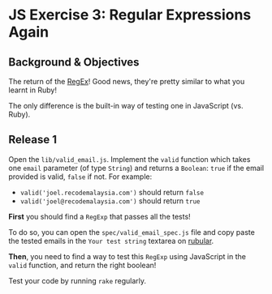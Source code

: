 # JS Exercise 3: Regular Expressions Again

## Background & Objectives

The return of the [RegEx](https://developer.mozilla.org/en-US/docs/Web/JavaScript/Reference/Global_Objects/RegExp)! Good news, they're pretty similar to what you learnt in Ruby!

The only difference is the built-in way of testing one in JavaScript (vs. Ruby).

## Release 1

Open the `lib/valid_email.js`. Implement the `valid` function which takes one `email` parameter (of type `String`) and returns a `Boolean`: `true` if the email provided is valid, `false` if not. For example:

- `valid('joel.recodemalaysia.com')` should return `false`
- `valid('joel@recodemalaysia.com')` should return `true`

**First** you should find a `RegExp` that passes all the tests!

To do so, you can open the `spec/valid_email_spec.js` file and copy paste the tested emails in the `Your test string` textarea on [rubular](http://rubular.com/).

**Then**, you need to find a way to test this `RegExp` using JavaScript in the `valid` function, and return the right boolean!

Test your code by running `rake` regularly.